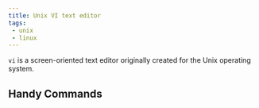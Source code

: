 ```yaml
---
title: Unix VI text editor
tags:
 - unix
 - linux
---
```


`vi` is a screen-oriented text editor originally created for the Unix operating system.
<!--more-->
## Handy Commands
